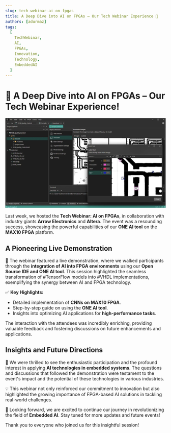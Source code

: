 ```yaml
---
slug: tech-webinar-ai-on-fpgas
title: A Deep Dive into AI on FPGAs – Our Tech Webinar Experience 🚀
authors: [adurmaz]
tags:
  [
    TechWebinar,
    AI,
    FPGAs,
    Innovation,
    Technology,
    EmbeddedAI
  ]
---
```


# 🚀 A Deep Dive into AI on FPGAs – Our Tech Webinar Experience!

![Tech Webinar](img/1731324335923.jpeg)

Last week, we hosted the **Tech Webinar: AI on FPGAs**, in collaboration with industry giants **Arrow Electronics** and **Altera**. The event was a resounding success, showcasing the powerful capabilities of our **ONE AI tool** on the **MAX10 FPGA** platform.

## A Pioneering Live Demonstration

🎤 The webinar featured a live demonstration, where we walked participants through the **integration of AI into FPGA environments** using our **Open Source IDE and ONE AI tool**. This session highlighted the seamless transformation of #TensorFlow models into #VHDL implementations, exemplifying the synergy between AI and FPGA technology.

✅ **Key Highlights:**
- Detailed implementation of **CNNs on MAX10 FPGA**.
- Step-by-step guide on using the **ONE AI tool**.
- Insights into optimizing AI applications for **high-performance tasks**.

The interaction with the attendees was incredibly enriching, providing valuable feedback and fostering discussions on future enhancements and applications.

## Insights and Future Directions

🔹 We were thrilled to see the enthusiastic participation and the profound interest in applying **AI technologies in embedded systems**. The questions and discussions that followed the demonstration were testament to the event's impact and the potential of these technologies in various industries.

💡 This webinar not only reinforced our commitment to innovation but also highlighted the growing importance of FPGA-based AI solutions in tackling real-world challenges.

🚀 Looking forward, we are excited to continue our journey in revolutionizing the field of **Embedded AI**. Stay tuned for more updates and future events!

Thank you to everyone who joined us for this insightful session!
